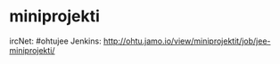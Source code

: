 miniprojekti
============
ircNet: #ohtujee
Jenkins: http://ohtu.jamo.io/view/miniprojektit/job/jee-miniprojekti/
